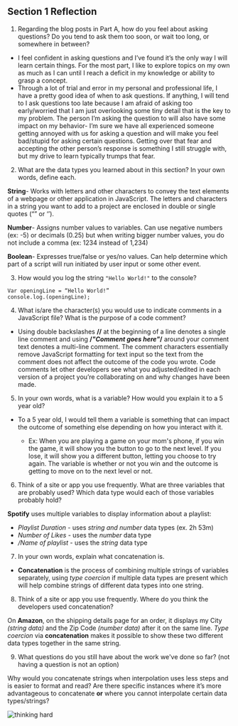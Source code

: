 ## Section 1 Reflection

1. Regarding the blog posts in Part A, how do you feel about asking questions? Do you tend to ask them too soon, or wait too long, or somewhere in between?

  * I feel confident in asking questions and I’ve found it’s the only way I will learn certain things. For the most part, I like to explore topics on my own as much as I can until I reach a deficit in my knowledge or ability to grasp a concept.
  * Through a lot of trial and error in my personal and professional life, I have a pretty good idea of when to ask questions. If anything, I will tend to I ask questions too late because I am afraid of asking too early/worried that I am just overlooking some tiny detail that is the key to my problem. The person I’m asking the question to will also have some impact on my behavior- I’m sure we have all experienced someone getting annoyed with us for asking a question and will make you feel bad/stupid for asking certain questions. Getting over that fear and accepting the other person’s response is something I still struggle with, but my drive to learn typically trumps that fear.

2. What are the data types you learned about in this section? In your own words, define each.

  **String**- Works with letters and other characters to convey the text elements of a webpage or other application in JavaScript. The letters and characters in a string you want to add to a project are enclosed in double or single quotes (“” or ‘’).

  **Number**- Assigns number values to variables. Can use negative numbers (ex: -5) or decimals  (0.25) but when writing bigger number values, you do not include a comma (ex: 1234 instead of 1,234)

  **Boolean**- Expresses true/false or yes/no values. Can help determine which part of a script will run initiated by user input or some other event.


3. How would you log the string `"Hello World!"` to the console?

  ```
  Var openingLine = “Hello World!”
  console.log.(openingLine);
  ```


4. What is/are the character(s) you would use to indicate comments in a JavaScript file? What is the purpose of a code comment?

  - Using double backslashes **//** at the beginning of a line denotes a single line comment and using **/*"Comment goes here"*/** around your comment text denotes a multi-line comment. The comment characters essentially remove JavaScript formatting for text input so the text from the comment does not affect the outcome of the code you wrote. Code comments let other developers see what you adjusted/edited in each version of a project you’re collaborating on and why changes have been made.

5. In your own words, what is a variable? How would you explain it to a 5 year old?

  - To a 5 year old, I would tell them a variable is something that can impact the outcome of something else depending on how you interact with it.

    * Ex: When you are playing a game on your mom's phone, if you win the game, it will show you the button to go to the next level. If you lose, it will show you a different button, letting you choose to try again. The variable is whether or not you win and the outcome is getting to move on to the next level or not.


6. Think of a site or app you use frequently. What are three variables that are probably used? Which data type would each of those variables probably hold?

  **Spotify** uses multiple variables to display information about a playlist:
  * *Playlist Duration* - uses *string and number* data types (ex. 2h 53m)
  * *Number of Likes* - uses the *number* data type
  * */Name of playlist* - uses the *string* data type

7. In your own words, explain what concatenation is.

  - **Concatenation** is the process of combining multiple strings of variables separately, using *type coercion* if multiple data types are present which will help combine strings of different data types into one string.

8. Think of a site or app you use frequently. Where do you think the developers used concatenation?

  On **Amazon**, on the shipping details page for an order, it displays my City *(string data)* and the Zip Code *(number data)* after it on the same line. *Type coercion* via **concatenation** makes it possible to show these two different data types together in the same string.

9. What questions do you still have about the work we've done so far? (not having a question is not an option)

  Why would you concatenate strings when interpolation uses less steps and is easier to format and read? Are there specific instances where it’s more advantageous to concatenate **or** where you cannot interpolate certain data types/strings?

  ![thinking hard](https://www.dictionary.com/e/wp-content/uploads/2018/03/Thinking_Face_Emoji-Emoji-Island.png "Pontificating")
